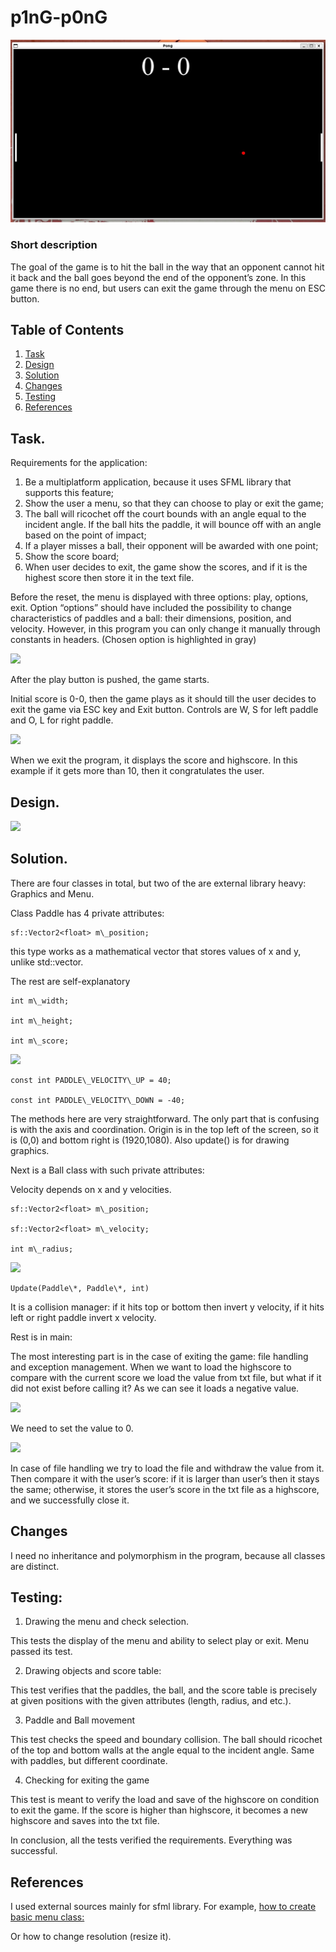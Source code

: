 # p1nG-p0nG

![](000.jpeg)

### Short description
The goal of the game is to hit the ball in the way that an opponent cannot hit it back and the ball goes beyond the end of the opponent’s zone. In this game there is no end, but users can exit the game through the menu on ESC button.

## Table of Contents

1. [Task](#task)
2. [Design](#design)  
3. [Solution](#solution)
4. [Changes](#changes)
5. [Testing](#testing)
6. [References](#references)  

## Task.  
Requirements for the application:

1) Be a multiplatform application, because it uses SFML library that supports this feature;
2) Show the user a menu, so that they can choose to play or exit the game;
3) The ball will ricochet off the court bounds with an angle equal to the incident angle. If the ball hits the paddle, it will bounce off with an angle based on the point of impact;
4) If a player misses a ball, their opponent will be awarded with one point;
5) Show the score board;
6) When user decides to exit, the game show the scores, and if it is the highest score then store it in the text file.	

Before the reset, the menu is displayed with three options: play, options, exit. Option “options” should have included the possibility to change characteristics of paddles and a ball: their dimensions, position, and velocity. However, in this program you can only change it manually through constants in headers. (Chosen option is highlighted in gray)

![](001.png)

After the play button is pushed, the game starts.

Initial score is 0-0, then the game plays as it should till the user decides to exit the game via ESC key and Exit button. Controls are W, S for left paddle and O, L for right paddle.

![](002.png)

When we exit the program, it displays the score and highscore. In this example if it gets more than 10, then it congratulates the user.











## Design.


![](003.png)

## Solution.
 

There are four classes in total, but two of the are external library heavy: Graphics and Menu.

Class Paddle has 4 private attributes: 

```
sf::Vector2<float> m\_position;
```

this type works as a mathematical vector that stores values of x and y, unlike std::vector.

The rest are self-explanatory

```
int m\_width;			

int m\_height;

int m\_score;
```
![](004.png)

```
const int PADDLE\_VELOCITY\_UP = 40;

const int PADDLE\_VELOCITY\_DOWN = -40;
```
The methods here are very straightforward. The only part that is confusing is with the axis and coordination. Origin is in the top left of the screen, so it is (0,0) and bottom right is (1920,1080). Also update() is for drawing graphics.







Next is a Ball class with such private attributes:

Velocity depends on x and y velocities.

```
sf::Vector2<float> m\_position;

sf::Vector2<float> m\_velocity;

int m\_radius; 
```

![](005.png)

```
Update(Paddle\*, Paddle\*, int)
```

It is a collision manager: if it hits top or bottom then invert y velocity, if it hits left or right paddle invert x velocity.

Rest is in main:

The most interesting part is in the case of exiting the game: file handling and exception management. When we want to load the highscore to compare with the current score we load the value from txt file, but what if it did not exist before calling it? As we can see it loads a negative value.

![](006.png)




We need to set the value to 0.

![](007.png)

In case of file handling we try to load the file and withdraw the value from it. Then compare it with the user’s score: if it is larger than user’s then it stays the same; otherwise, it stores the user’s score in the txt file as a highscore, and we successfully close it.


## Changes

I need no inheritance and polymorphism in the program, because all classes are distinct.

## Testing:

1) Drawing the menu and check selection.

This tests the display of the menu and ability to select play or exit. Menu passed its test.

2) Drawing objects and score table:

This test verifies that the paddles, the ball, and the score table is precisely at given positions with the given attributes (length, radius, and etc.).

3) Paddle and Ball movement

This test checks the speed and boundary collision. The ball should ricochet of the top and bottom walls at the angle equal to the incident angle. Same with paddles, but different coordinate.

4) Checking for exiting the game

This test is meant to verify the load and save of the highscore on condition to exit the game. If the score is higher than highscore, it becomes a new highscore and saves into the txt file.

In conclusion, all the tests verified the requirements. Everything was successful.


## References

I used external sources mainly for sfml library. For example, [how to create basic menu class:](https://www.youtube.com/watch?v=4Vg9d1pjL20)

Or how to change resolution (resize it).

